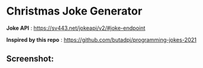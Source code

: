 # Christmas Joke Generator

**Joke API** : https://sv443.net/jokeapi/v2/#joke-endpoint

**Inspired by this repo** : https://github.com/butadpj/programming-jokes-2021

## Screenshot:
